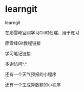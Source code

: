 # learngit
learngit

在廖雪峰官网学习Git时创建，用于练习

廖雪峰Git教程链接

学习笔记链接

多谢访问^.^ 

还有一个天气预报的小程序

还有一个生成算数题的小程序
